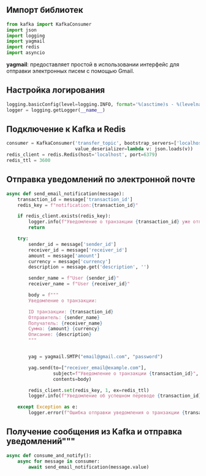 ## Импорт библиотек
```Python
from kafka import KafkaConsumer
import json
import logging
import yagmail
import redis
import asyncio
```
__yagmail__: предоставляет простой в использовании интерфейс для отправки электронных писем с помощью Gmail.

## Настройка логирования
```Python
logging.basicConfig(level=logging.INFO, format='%(asctime)s - %(levelname)s - %(message)s')
logger = logging.getLogger(__name__)
```

## Подключение к Kafka и Redis
```Python
consumer = KafkaConsumer('transfer_topic', bootstrap_servers=['localhost:9092'],
                         value_deserializer=lambda v: json.loads(v))
redis_client = redis.Redis(host='localhost', port=6379)
redis_ttl = 3600  
```

## Отправка уведомлений по электронной почте
```Python
async def send_email_notification(message):
    transaction_id = message['transaction_id']
    redis_key = f"notification:{transaction_id}"

    if redis_client.exists(redis_key): 
        logger.info(f"Уведомление о транзакции {transaction_id} уже отправлено (из кэша).")
        return

    try:
        sender_id = message['sender_id']
        receiver_id = message['receiver_id']
        amount = message['amount']
        currency = message['currency']
        description = message.get('description', '')

        sender_name = f"User {sender_id}"  
        receiver_name = f"User {receiver_id}" 

        body = f"""
        Уведомление о транзакции:

        ID транзакции: {transaction_id}
        Отправитель: {sender_name}
        Получатель: {receiver_name}
        Сумма: {amount} {currency}
        Описание: {description}
        """


        yag = yagmail.SMTP("email@gmail.com", "password") 

        yag.send(to=["receiver_email@example.com"],  
                 subject=f"Уведомление о транзакции {transaction_id}",
                 contents=body)

        redis_client.set(redis_key, 1, ex=redis_ttl) 
        logger.info(f"Уведомление об успешном переводе {transaction_id} отправлено.")

    except Exception as e:
        logger.error(f"Ошибка отправки уведомления о транзакции {transaction_id}: {e}")
```

## Получение сообщения из Kafka и отправка уведомлений"""
```Python
async def consume_and_notify():
    async for message in consumer:
        await send_email_notification(message.value)
```
